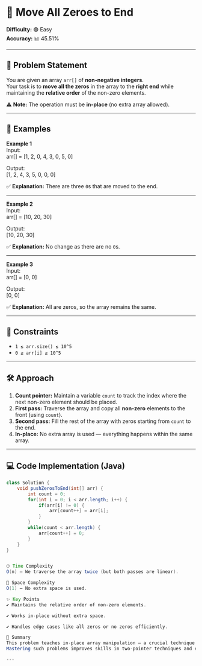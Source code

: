 # 🚀 Move All Zeroes to End

**Difficulty:** 🟢 Easy  
**Accuracy:** 📊 45.51%  

---

## 📜 Problem Statement
You are given an array `arr[]` of **non-negative integers**.  
Your task is to **move all the zeros** in the array to the **right end** while maintaining the **relative order** of the non-zero elements.  

⚠️ **Note:** The operation must be **in-place** (no extra array allowed).

---

## 📂 Examples

**Example 1**  
Input:  
arr[] = [1, 2, 0, 4, 3, 0, 5, 0]

Output:  
[1, 2, 4, 3, 5, 0, 0, 0]

✅ **Explanation:** There are three `0`s that are moved to the end.

---

**Example 2**  
Input:  
arr[] = [10, 20, 30]

Output:  
[10, 20, 30]

✅ **Explanation:** No change as there are no `0`s.

---

**Example 3**  
Input:  
arr[] = [0, 0]

Output:  
[0, 0]

✅ **Explanation:** All are zeros, so the array remains the same.

---

## 📏 Constraints
- `1 ≤ arr.size() ≤ 10^5`  
- `0 ≤ arr[i] ≤ 10^5`

---

## 🛠 Approach
1. **Count pointer:** Maintain a variable `count` to track the index where the next non-zero element should be placed.  
2. **First pass:** Traverse the array and copy all **non-zero** elements to the front (using `count`).  
3. **Second pass:** Fill the rest of the array with zeros starting from `count` to the end.  
4. **In-place:** No extra array is used — everything happens within the same array.

---

## 💻 Code Implementation (Java)
```java
class Solution {
    void pushZerosToEnd(int[] arr) {
        int count = 0;
        for(int i = 0; i < arr.length; i++) {
            if(arr[i] != 0) {
                arr[count++] = arr[i];
            }
        }
        while(count < arr.length) {
            arr[count++] = 0;
        }
    }
}


⏱ Time Complexity
O(n) — We traverse the array twice (but both passes are linear).

💾 Space Complexity
O(1) — No extra space is used.

✨ Key Points
✔ Maintains the relative order of non-zero elements.

✔ Works in-place without extra space.

✔ Handles edge cases like all zeros or no zeros efficiently.

🎯 Summary
This problem teaches in-place array manipulation — a crucial technique for optimizing space in algorithms.
Mastering such problems improves skills in two-pointer techniques and efficient iteration.

---
